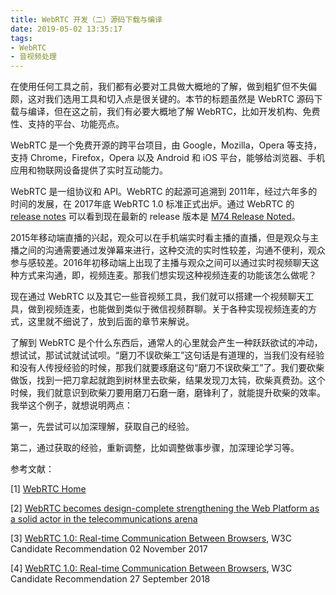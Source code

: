 ```yaml
---
title: WebRTC 开发（二）源码下载与编译
date: 2019-05-02 13:35:17
tags:
- WebRTC
- 音视频处理
---
```


在使用任何工具之前，我们都有必要对工具做大概地的了解，做到粗犷但不失偏颇，这对我们选用工具和切入点是很关键的。本节的标题虽然是 WebRTC 源码下载与编译，但在这之前，我们有必要大概地了解 WebRTC，比如开发机构、免费性、支持的平台、功能亮点。

WebRTC 是一个免费开源的跨平台项目，由 Google，Mozilla，Opera 等支持，支持 Chrome，Firefox，Opera 以及 Android 和 iOS 平台，能够给浏览器、手机应用和物联网设备提供了实时互动能力。

WebRTC 是一组协议和 API。WebRTC 的起源可追溯到 2011年，经过六年多的时间的发展，在 2017年底 WebRTC 1.0 标准正式出炉。通过 WebRTC 的 [release notes](https://webrtc.org/release-notes/) 可以看到现在最新的 release 版本是 [M74 Release Noted](https://groups.google.com/forum/#!msg/discuss-webrtc/cXEtXIIYrQs/R7y0yIK2AQAJ)。

2015年移动端直播的兴起，观众可以在手机端实时看主播的直播，但是观众与主播之间的沟通需要通过发弹幕来进行，这种交流的实时性较差，沟通不便利，观众参与感较差。2016年初移动端上出现了主播与观众之间可以通过实时视频聊天这种方式来沟通，即，视频连麦。那我们想实现这种视频连麦的功能该怎么做呢？

现在通过 WebRTC 以及其它一些音视频工具，我们就可以搭建一个视频聊天工具，做到视频连麦，也能做到类似于微信视频群聊。关于各种实现视频连麦的方式，这里就不细说了，放到后面的章节来解说。

了解到 WebRTC 是个什么东西后，通常人的心里就会产生一种跃跃欲试的冲动，想试试，那试试就试试呗。“磨刀不误砍柴工”这句话是有道理的，当我们没有经验和没有人传授经验的时候，那我们就要琢磨这句“磨刀不误砍柴工”了。我们要砍柴做饭，找到一把刀拿起就跑到树林里去砍柴，结果发现刀太钝，砍柴真费劲。这个时候，我们就意识到砍柴刀要用磨刀石磨一磨，磨锋利了，就能提升砍柴的效率。我举这个例子，就想说明两点：

<!-- more -->

第一，先尝试可以加深理解，获取自己的经验。

第二，通过获取的经验，重新调整，比如调整做事步骤，加深理论学习等。

参考文献：

[1] [WebRTC Home](https://webrtc.org/)

[2] [WebRTC becomes design-complete strengthening the Web Platform as a solid actor in the telecommunications arena](https://www.w3.org/2017/11/media-advisory-webrtc10-cr.html.en)

[3] [WebRTC 1.0: Real-time Communication Between Browsers](https://www.w3.org/TR/2017/CR-webrtc-20171102/), W3C Candidate Recommendation 02 November 2017

[4] [WebRTC 1.0: Real-time Communication Between Browsers](https://www.w3.org/TR/webrtc/), W3C Candidate Recommendation 27 September 2018

